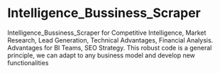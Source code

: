 # Intelligence_Bussiness_Scraper
Intelligence_Bussiness_Scraper for Competitive Intelligence, Market Research, Lead Generation, Technical Advantages, Financial Analysis.  Advantages for BI Teams, SEO Strategy. This robust code is a general principle, we can adapt to any business model and develop new functionalities
